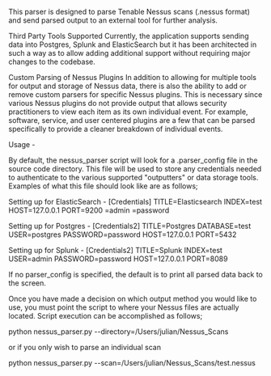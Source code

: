 This parser is designed to parse Tenable Nessus scans (.nessus format) and send parsed output to an external tool for further analysis.

Third Party Tools Supported
Currently, the application supports sending data into Postgres, Splunk and ElasticSearch but it has been architected in such a way as to allow adding additional support without requiring major changes to the codebase. 

Custom Parsing of Nessus Plugins
In addition to allowing for multiple tools for output and storage of Nessus data, there is also the ability to add or remove custom parsers for specific Nessus plugins. This is necessary since various Nessus plugins do not provide output that allows security practitioners to view each item as its own individual event. For example, software, service, and user centered plugins are a few that can be parsed specifically to provide a cleaner breakdown of individual events.

Usage - 

By default, the nessus_parser script will look for a .parser_config file in the source code directory. This file will be used to store any credentials needed to authenticate to the various supported "outputters" or data storage tools. Examples of what this file should look like are as follows;

Setting up for ElasticSearch - 
[Credentials]
TITLE=Elasticsearch
INDEX=test
HOST=127.0.0.1
PORT=9200
<USER>=admin
<PASSWORD>=password

Setting up for Postgres - 
[Credentials2]
TITLE=Postgres
DATABASE=test
USER=postgres
PASSWORD=password
HOST=127.0.0.1
PORT=5432

Setting up for Splunk - 
[Credentials2]
TITLE=Splunk
INDEX=test
USER=admin
PASSWORD=password
HOST=127.0.0.1
PORT=8089

If no parser_config is specified, the default is to print all parsed data back to the screen.

Once you have made a decision on which output method you would like to use, you must point the script to where your Nessus files are actually located. Script execution can be accomplished as follows;

python nessus_parser.py --directory=/Users/julian/Nessus_Scans

or if you only wish to parse an individual scan

python nessus_parser.py --scan=/Users/julian/Nessus_Scans/test.nessus
